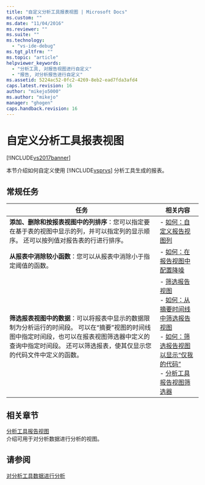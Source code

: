 ```yaml
---
title: "自定义分析工具报表视图 | Microsoft Docs"
ms.custom: ""
ms.date: "11/04/2016"
ms.reviewer: ""
ms.suite: ""
ms.technology: 
  - "vs-ide-debug"
ms.tgt_pltfrm: ""
ms.topic: "article"
helpviewer_keywords: 
  - "分析工具, 对报告视图进行自定义"
  - "报告, 对分析报告进行自定义"
ms.assetid: 5224ac52-0fc2-4269-8eb2-ead7fda3afd4
caps.latest.revision: 16
author: "mikejo5000"
ms.author: "mikejo"
manager: "ghogen"
caps.handback.revision: 16
---
```

# 自定义分析工具报表视图
[!INCLUDE[vs2017banner](../code-quality/includes/vs2017banner.md)]

本节介绍如何自定义使用 [!INCLUDE[vsprvs](../code-quality/includes/vsprvs_md.md)] 分析工具生成的报表。  
  
## 常规任务  
  
|任务|相关内容|  
|--------|----------|  
|**添加、删除和按报表视图中的列排序**：您可以指定要在基于表的视图中显示的列，并可以指定列的显示顺序。  还可以按列值对报告表的行进行排序。|-   [如何：自定义报告视图列](../profiling/how-to-customize-report-view-columns.md)|  
|**从报表中消除较小函数**：您可以从报表中消除小于指定阈值的函数。|-   [如何：在报告视图中配置降噪](../profiling/how-to-configure-noise-reduction-in-report-views.md)|  
|**筛选报表视图中的数据**：可以将报表中显示的数据限制为分析运行的时间段。  可以在“摘要”视图的时间线图中指定时间段，也可以在报表视图筛选器中定义的查询中指定时间段。  还可以筛选报表，使其仅显示您的代码文件中定义的函数。|-   [筛选报告视图](../profiling/filtering-report-views.md)<br />-   [如何：从摘要时间线中筛选报告视图](../Topic/How%20to:%20Filter%20Report%20Views%20from%20the%20Summary%20Timeline.md)<br />-   [如何：筛选报告视图以显示“仅我的代码”](../Topic/How%20to:%20Filter%20Profiling%20Tools%20Report%20Views%20to%20Display%20Just%20My%20Code.md)<br />-   [分析工具报告视图筛选器](../profiling/performance-report-view-filter.md)|  
  
## 相关章节  
 [分析工具报告视图](../profiling/performance-report-views.md)  
 介绍可用于对分析数据进行分析的视图。  
  
## 请参阅  
 [对分析工具数据进行分析](../profiling/analyzing-performance-tools-data.md)